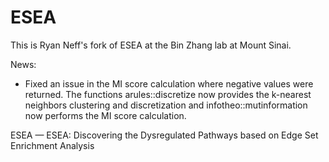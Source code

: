# ESEA
This is Ryan Neff's fork of ESEA at the Bin Zhang lab at Mount Sinai. 

News: 
* Fixed an issue in the MI score calculation where negative values were returned. The functions arules::discretize now 
provides the k-nearest neighbors clustering and discretization and infotheo::mutinformation now performs the MI score
calculation.

ESEA — ESEA: Discovering the Dysregulated Pathways based on Edge Set Enrichment Analysis  
